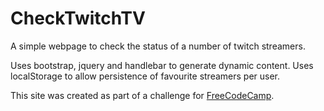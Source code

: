 # CheckTwitchTV
A simple webpage to check the status of a number of twitch streamers.

Uses bootstrap, jquery and handlebar to generate dynamic content.
Uses localStorage to allow persistence of favourite streamers per user.

This site was created as part of a challenge for [FreeCodeCamp](https://www.freecodecamp.com/).
